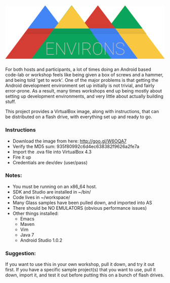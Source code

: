 ![Environs logo](https://raw.githubusercontent.com/GoogleDeveloperExperts/Environs/master/logo.png)
==========

For both hosts and participants, a lot of times doing an Android based code-lab or workshop feels like being given a box of screws and a hammer, and being told 'get to work'. One of the major problems is that getting the Android development environment set up initially is not trivial, and fairly error-prone. As a result, many times workshops end up being mostly about setting up development environments, and very little about actually building stuff. 

This project provides a VirtualBox image, along with instructions, that can be distributed on a flash drive, with everything set up and ready to go. 

### Instructions

* Download the image from here: http://goo.gl/W6OQA7
* Verify the MD5 sum: 935f80992c6d4ec638382f9626a2fe7a
* Import the .ova file into VirtualBox 4.3
* Fire it up
* Credentials are dev/dev (user/pass)

### Notes:

* You must be running on an x86_64 host.
* SDK and Studio are installed in ~/bin/
* Code lives in ~/workspace/
* Many Glass samples have been pulled down, and imported into AS
* There should be NO EMULATORS (obvious performance issues)
* Other things installed:
    * Emacs
    * Maven
    * Vim
    * Java 7
    * Android Studio 1.0.2

### Suggestion:

If you want to use this in your own workshop, pull it down, and try it out first. If you have a specific sample project(s) that you want to use, pull it down, import it, and test it out before putting this on a bunch of flash drives. 
